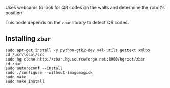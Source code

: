 Uses webcams to look for QR codes on the walls and determine the robot's position.

This node depends on the `zbar` library to detect QR codes.

## Installing `zbar`

    sudo apt-get install -y python-gtk2-dev v4l-utils gettext xmlto
    cd /usr/local/src
    sudo hg clone http://zbar.hg.sourceforge.net:8000/hgroot/zbar
    cd zbar
    sudo autoreconf --install
    sudo ./configure --without-imagemagick
    sudo make
    sudo make install
